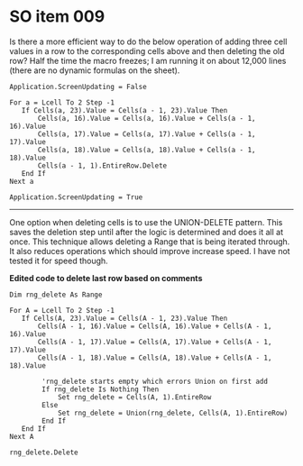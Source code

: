 # SO item 009
Is there a more efficient way to do the below operation of adding three cell values in a row to the corresponding cells above and then deleting the old row? Half the time the macro freezes; I am running it on about 12,000 lines (there are no dynamic formulas on the sheet).

```
Application.ScreenUpdating = False

For a = Lcell To 2 Step -1
   If Cells(a, 23).Value = Cells(a - 1, 23).Value Then
       Cells(a, 16).Value = Cells(a, 16).Value + Cells(a - 1, 16).Value
       Cells(a, 17).Value = Cells(a, 17).Value + Cells(a - 1, 17).Value
       Cells(a, 18).Value = Cells(a, 18).Value + Cells(a - 1, 18).Value
       Cells(a - 1, 1).EntireRow.Delete
   End If
Next a

Application.ScreenUpdating = True

```

----

One option when deleting cells is to use the UNION-DELETE pattern. This saves the deletion step until after the logic is determined and does it all at once. This technique allows deleting a Range that is being iterated through. It also reduces operations which should improve increase speed. I have not tested it for speed though.

**Edited code to delete last row based on comments**

```
Dim rng_delete As Range

For A = Lcell To 2 Step -1
   If Cells(A, 23).Value = Cells(A - 1, 23).Value Then
       Cells(A - 1, 16).Value = Cells(A, 16).Value + Cells(A - 1, 16).Value
       Cells(A - 1, 17).Value = Cells(A, 17).Value + Cells(A - 1, 17).Value
       Cells(A - 1, 18).Value = Cells(A, 18).Value + Cells(A - 1, 18).Value

        'rng_delete starts empty which errors Union on first add
        If rng_delete Is Nothing Then
            Set rng_delete = Cells(A, 1).EntireRow
        Else
            Set rng_delete = Union(rng_delete, Cells(A, 1).EntireRow)
        End If
   End If
Next A

rng_delete.Delete

```
